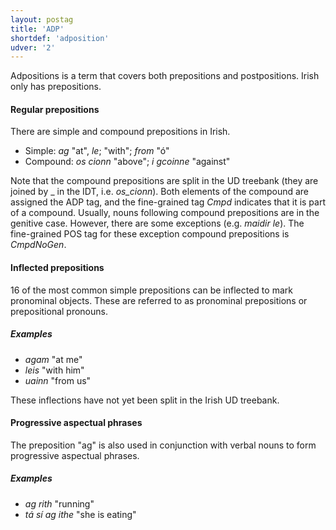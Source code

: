 ```yaml
---
layout: postag
title: 'ADP'
shortdef: 'adposition'
udver: '2'
---
```


Adpositions is a term that covers both prepositions and postpositions. Irish only has prepositions.

#### Regular prepositions

There are simple and compound prepositions in Irish.

* Simple: _ag_ "at", _le_; "with"; _from_ "ó"
* Compound: _os cionn_ "above"; _i gcoinne_ "against"

Note that the compound prepositions are split in the UD treebank (they are joined by \_ in the IDT, i.e. _os\_cionn_). 
Both elements of the compound are assigned the ADP tag, and the fine-grained tag _Cmpd_ indicates that it is part of a compound.
Usually, nouns following compound prepositions are in the genitive case. However, there are some exceptions (e.g. _maidir le_). The fine-grained POS tag for these exception compound prepositions is _CmpdNoGen_.

#### Inflected prepositions
16 of the most common simple prepositions can be inflected to mark pronominal objects. These are referred to as pronominal prepositions or prepositional pronouns.

##### Examples
 * _agam_ "at me"
 * _leis_ "with him"
 * _uainn_ "from us"

These inflections have not yet been split in the Irish UD treebank.

#### Progressive aspectual phrases

The preposition "ag" is also used in conjunction with verbal nouns to form progressive aspectual phrases.

##### Examples
* _ag rith_ "running"
* _tá sí ag ithe_ "she is eating"
 




<!-- Interlanguage links updated Út zář 29 20:22:55 CEST 2020 -->
